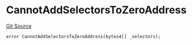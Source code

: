 # CannotAddSelectorsToZeroAddress
[Git Source](https://github.com/thrackle-io/tron/blob/f74908398c760797afd44dcdc70a8e3cb8ae80a1/src/client/token/handler/diamond/HandlerDiamondLib.sol)


```solidity
error CannotAddSelectorsToZeroAddress(bytes4[] _selectors);
```


